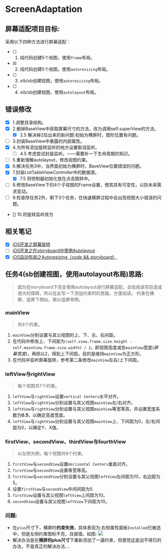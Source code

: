 # ScreenAdaptation
## 屏幕适配项目目标:
 采用以下四种方法进行屏幕适配：
- [ ] 1. 纯代码创建5个视图，使用`frame`布局。
- [x] 2. 纯代码创建5个视图，使用`autoresizing`布局。
- [ ] 3. xib/sb创建视图，使用`autoresizing`布局。
- [ ] 4. xib/sb创建视图，使用`autolayout`布局。

## 错误修改

- [x] 1.调整目录结构。
- [x] 2.删掉BaseView中获取屏幕尺寸的方法，改为调用self.superView的方法。
    - [x] 2.5 解决掉2后出来的新问题:初始为横屏时，图形位置有问题。
- [ ] 3.封装BaseView中暴露的内部属性。
- [x] 4.为所有添加旋转监听的地方设置取消监听。
    - [ ] 4.5 考虑尝试封装监听。——需要补一下生命周期的知识。
- [ ] 5.重新理解autolayout，修改视图约束。
- [x] 6.解决任务3中，当界面初始为横屏时，BaveView位置错误的问题。
- [x] 7.封装ListTableViewController中的数据源。
    - [x] 7.5 将控制器初始化放在点击跳转中。
- [ ] 8.修改BaseView下的4个子视图的Frame设置，使其具有可变性，以防未来需求变动。
- [ ] 9.检查除任务2外，剩下3个任务，在快速横屏过程中会出现视图大小错误的问题。
- [] 10.将旋转监听改为

## 相关笔记

- [x] [iOS开发之屏幕旋转](https://rakuyomo.github.io/2017/07/23/iOS开发之屏幕旋转/)
- [ ] [iOS开发之在storyboard中使用Autolayout](http://)
- [x] [iOS自动布局之Autoresizing（code && storyboard）](https://rakuyomo.github.io/2017/07/23/iOS自动布局之Autoresizing（code%20&&%20storyboard）/)

## 任务4(sb创建视图，使用autolayout布局)思路:
> 因为在storyboard下完全使用autolayout进行屏幕适配，会给阅读项目造成很大的障碍，所以在此写一下添加约束时的思路，方便阅读。
> 约束在横屏、竖屏下相似，故以竖屏举例。

### mainView
>共4个约束。

1. `mainView`分别设置与其父视图的上、下、左、右间距。
2. 在代码中修改上、下间距为`(self.view.frame.size.height - self.mainView.frame.size.width) / 2`，即视图高度减去`mainView`宽度(*屏幕宽度*)，再除以2，得到上下间距。目的是维持`mainView`为正方形。
3. 在代码中监听屏幕旋转，参考第二条修改`mainView`左右/上下间距。

### leftView与rightView
>每个视图共7个约束。

1. `leftView`与`rightView`设置`vertical Centers`水平对齐。 
2. `leftView`与`rightView`分别设置与其父视图`mainView`左/右对齐。
3. `leftView`与`rightView`分别设置与其父视图`mainView`等宽等高，并设置宽度系数为**0.5**，以确定高度宽度。
4. `leftView`与`rightView`分别设置与其父视图`mainView`上、下间距为0，左/右间距为0，以确定Y、X值。

### firstView、secondView、thirdView与fourthView
>以左侧为例，每个视图共8个约束。

1. `firstView`与`secondView`设置`Horizontal Centers`垂直对齐。
2. `firstView`与`secondView`设置等宽等高。
3. `firstView`与`secondView`分别设置与其父视图`leftView`左间距为10，右边距为5。
4. 设置`firstView`与`secondView`中间间距为5.
5. `firstView`设置与其父视图`leftView`上间距为10。
6. `secondView`设置与其父视图`leftView`下间距为10。

### 问题:
- 在`plus`尺寸下，横屏时**约束失效**，具体表现为:右侧属性面板`Installed`已被选中，但是左侧约束图标不亮，且报错。如图:
![](http://wx4.sinaimg.cn/large/d1290e0aly1fhsxddrc9rj21kw13bu14.jpg)
- 解决办法是在**横屏的plus尺寸**下重新添加了一遍约束，但感觉这是迫不得已的办法，不是真正的解决办法....
